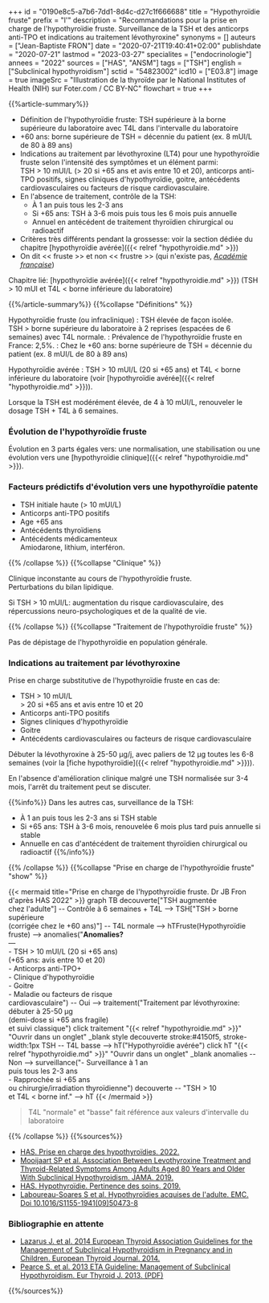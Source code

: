 +++
id = "0190e8c5-a7b6-7dd1-8d4c-d27c1f666688"
title = "Hypothyroïdie fruste"
prefix = "l'"
description = "Recommandations pour la prise en charge de l'hypothyroïdie fruste. Surveillance de la TSH et des anticorps anti-TPO et indications au traitement lévothyroxine"
synonyms = []
auteurs = ["Jean-Baptiste FRON"]
date = "2020-07-21T19:40:41+02:00"
publishdate = "2020-07-21"
lastmod = "2023-03-27"
specialites = ["endocrinologie"]
annees = "2022"
sources = ["HAS", "ANSM"]
tags = ["TSH"]
english = ["Subclinical hypothyroidism"]
sctid = "54823002"
icd10 = ["E03.8"]
image = true
imageSrc = "Illustration de la thyroïde par le National Institutes of Health (NIH) sur Foter.com / CC BY-NC"
flowchart = true
+++

{{%article-summary%}}

- Définition de l'hypothyroïdie fruste: TSH supérieure à la borne supérieure du laboratoire avec T4L dans l'intervalle du laboratoire
- +60 ans: borne supérieure de TSH = décennie du patient (ex. 8 mUI/L de 80 à 89 ans)
- Indications au traitement par lévothyroxine (LT4) pour une hypothyroïdie fruste selon l'intensité des symptômes et un élément parmi:  
  TSH > 10 mUI/L (> 20 si +65 ans et avis entre 10 et 20), anticorps anti-TPO positifs, signes cliniques d'hypothyroïdie, goitre, antécédents cardiovasculaires ou facteurs de risque cardiovasculaire.
- En l'absence de traitement, contrôle de la TSH:
  - À 1 an puis tous les 2-3 ans
  - Si +65 ans: TSH à 3-6 mois puis tous les 6 mois puis annuelle
  - Annuel en antécédent de traitement thyroïdien chirurgical ou radioactif
- Critères très différents pendant la grossesse: voir la section dédiée du chapitre [hypothyroïdie avérée]({{< relref "hypothyroidie.md" >}})
- On dit << fruste >> et non << frustre >> (qui n'existe pas, *[Académie française](https://www.dictionnaire-academie.fr/article/A9F1803)*)

Chapitre lié: [hypothyroïdie avérée]({{< relref "hypothyroidie.md" >}}) (TSH > 10 mUI et T4L < borne inférieure du laboratoire)

{{%/article-summary%}}
{{%collapse "Définitions" %}}

Hypothyroïdie fruste (ou infraclinique)
: TSH élevée de façon isolée.  
TSH > borne supérieure du laboratoire à 2 reprises (espacées de 6 semaines) avec T4L normale.
: Prévalence de l'hypothyroïdie fruste en France: 2,5%.
: Chez le +60 ans: borne supérieure de TSH = décennie du patient (ex. 8 mUI/L de 80 à 89 ans)

Hypothyroïdie avérée
: TSH > 10 mUI/L (20 si +65 ans) et T4L < borne inférieure du laboratoire (voir [hypothyroïdie avérée]({{< relref "hypothyroidie.md" >}})).

Lorsque la TSH est modérément élevée, de 4 à 10 mUI/L, renouveler le dosage TSH + T4L à 6 semaines.

### Évolution de l'hypothyroïdie fruste

Évolution en 3 parts égales vers: une normalisation, une stabilisation ou une évolution vers une [hypothyroïdie clinique]({{< relref "hypothyroidie.md" >}}).

### Facteurs prédictifs d'évolution vers une hypothyroïdie patente

- TSH initiale haute (> 10 mUI/L)
- Anticorps anti-TPO positifs
- Age +65 ans
- Antécédents thyroïdiens
- Antécédents médicamenteux  
  Amiodarone, lithium, interféron.

{{% /collapse %}}
{{%collapse "Clinique" %}}

Clinique inconstante au cours de l'hypothyroïdie fruste.  
Perturbations du bilan lipidique.

Si TSH > 10 mUI/L: augmentation du risque cardiovasculaire, des répercussions neuro-psychologiques et de la qualité de vie.

{{% /collapse %}}
{{%collapse "Traitement de l'hypothyroïdie fruste" %}}

Pas de dépistage de l'hypothyroïdie en population générale.

### Indications au traitement par lévothyroxine

Prise en charge substitutive de l'hypothyroïdie fruste en cas de:

- TSH > 10 mUI/L  
  \> 20 si +65 ans et avis entre 10 et 20
- Anticorps anti-TPO positifs
- Signes cliniques d'hypothyroïdie
- Goitre
- Antécédents cardiovasculaires ou facteurs de risque cardiovasculaire

Débuter la lévothyroxine à 25-50 µg/j, avec paliers de 12 µg toutes les 6-8 semaines (voir la [fiche hypothyroïdie]({{< relref "hypothyroidie.md" >}})).

En l'absence d'amélioration clinique malgré une TSH normalisée sur 3-4 mois, l'arrêt du traitement peut se discuter.

{{%info%}}
Dans les autres cas, surveillance de la TSH:

- À 1 an puis tous les 2-3 ans si TSH stable
- Si +65 ans: TSH à 3-6 mois, renouvelée 6 mois plus tard puis annuelle si stable
- Annuelle en cas d'antécédent de traitement thyroïdien chirurgical ou radioactif
{{%/info%}}

{{% /collapse %}}
{{%collapse "Prise en charge de l'hypothyroïdie fruste" "show" %}}

{{< mermaid title="Prise en charge de l'hypothyroïdie fruste. Dr JB Fron d'après HAS 2022" >}}
graph TB
  decouverte["TSH augmentée<br>chez l'adulte"] -- Contrôle à 6 semaines + T4L --> TSH["TSH &gt; borne supérieure<br>(corrigée chez le +60 ans)"] -- T4L normale --> hTFruste(Hypothyroïdie fruste) --> anomalies("<b>Anomalies?</b><br>—<br>- TSH &gt; 10 mUI/L (20 si +65 ans)<br>(+65 ans: avis entre 10 et 20)<br>- Anticorps anti-TPO+<br>- Clinique d'hypothyroïdie<br>- Goitre<br>- Maladie ou facteurs de risque<br>cardiovasculaire") -- Oui --> traitement("Traitement par lévothyroxine:<br>débuter à 25-50 µg<br>(demi-dose si +65 ans fragile)<br>et suivi classique")
  click traitement "{{< relref "hypothyroidie.md" >}}" "Ouvrir dans un onglet" _blank
  style decouverte stroke:#4150f5, stroke-width:1px
  TSH -- T4L basse --> hT("Hypothyroïdie avérée")
    click hT "{{< relref "hypothyroidie.md" >}}" "Ouvrir dans un onglet" _blank
    anomalies -- Non --> surveillance("- Surveillance à 1 an<br>puis tous les 2-3 ans<br>- Rapprochée si +65 ans<br>ou chirurgie/irradiation thyroïdienne")
  decouverte -- "TSH &gt; 10<br>et T4L &lt; borne inf." --> hT
{{< /mermaid >}}

> T4L "normale" et "basse" fait référence aux valeurs d'intervalle du laboratoire

{{% /collapse %}}
{{%sources%}}

- [HAS. Prise en charge des hypothyroïdies. 2022.](https://www.has-sante.fr/jcms/p_3216305/fr/prise-en-charge-des-dysthyroidies-chez-l-adulte)
- [Mooijaart SP et al. Association Between Levothyroxine Treatment and Thyroid-Related Symptoms Among Adults Aged 80 Years and Older With Subclinical Hypothyroidism. JAMA. 2019.](https://doi.org/10.1001/jama.2019.17274)
- [HAS. Hypothyroïdie. Pertinence des soins. 2019.](https://www.has-sante.fr/portail/jcms/c_2910740/fr/pertinence-des-soins-hypothyroidie)
- [Laboureau-Soares S et al. Hypothyroïdies acquises de l'adulte. EMC. Doi 10.1016/S1155-1941(09)50473-8](https://www.em-consulte.com/article/224074/hypothyroidie-acquise-de-l-adulte)

### Bibliographie en attente

- [Lazarus J. et al. 2014 European Thyroid Association Guidelines for the Management of Subclinical Hypothyroidism in Pregnancy and in Children. European Thyroid Journal. 2014.](https://etj.bioscientifica.com/view/journals/etj/3/2/ETJ362597.xml)
- [Pearce S. et al. 2013 ETA Guideline: Management of Subclinical Hypothyroidism. Eur Thyroid J. 2013. (PDF)](https://www.eurothyroid.com/files/download/ETA-Guideline-Management-of-Subclinical-Hypothyroidism.pdf)

{{%/sources%}}
